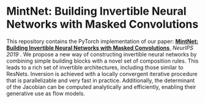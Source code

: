 # MintNet: Building Invertible Neural Networks with Masked Convolutions
This repository contains the PyTorch implementation of our paper: 
[__MintNet: Building Invertible Neural Networks with Masked Convolutions__](https://arxiv.org/abs/1907.07945), _NeurIPS 2019_ .
We propose a new way of constructing invertible neural networks by combining simple building blocks with a novel set of composition rules. 
This leads to a rich set of invertible architectures, including those similar to 
ResNets. Inversion is achieved with a locally convergent iterative procedure 
that is parallelizable and very fast in practice. Additionally, 
the determinant of the Jacobian can be computed analytically and efficiently, 
enabling their generative use as flow models.

